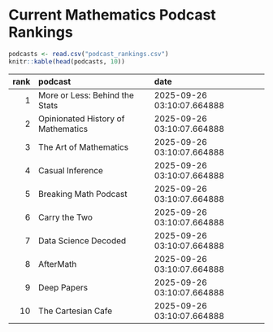 # Current Mathematics Podcast Rankings


``` r
podcasts <- read.csv("podcast_rankings.csv")
knitr::kable(head(podcasts, 10))
```

| rank | podcast                            | date                       |
|-----:|:-----------------------------------|:---------------------------|
|    1 | More or Less: Behind the Stats     | 2025-09-26 03:10:07.664888 |
|    2 | Opinionated History of Mathematics | 2025-09-26 03:10:07.664888 |
|    3 | The Art of Mathematics             | 2025-09-26 03:10:07.664888 |
|    4 | Casual Inference                   | 2025-09-26 03:10:07.664888 |
|    5 | Breaking Math Podcast              | 2025-09-26 03:10:07.664888 |
|    6 | Carry the Two                      | 2025-09-26 03:10:07.664888 |
|    7 | Data Science Decoded               | 2025-09-26 03:10:07.664888 |
|    8 | AfterMath                          | 2025-09-26 03:10:07.664888 |
|    9 | Deep Papers                        | 2025-09-26 03:10:07.664888 |
|   10 | The Cartesian Cafe                 | 2025-09-26 03:10:07.664888 |
